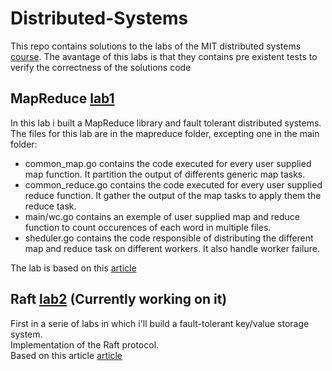 # Distributed-Systems
This repo contains solutions to the labs of the MIT distributed systems [course](https://pdos.csail.mit.edu/6.824/). The avantage of this labs is that they contains pre existent tests to verify the correctness of the solutions code
## MapReduce [lab1](https://pdos.csail.mit.edu/6.824/labs/lab-1.html)
In this lab i built a MapReduce library and fault tolerant distributed systems.
The files for this lab are in the mapreduce folder, excepting one in the main folder:
- common_map.go contains the code executed for every user supplied map function. It partition the output of differents generic map tasks.
- common_reduce.go contains the code executed for every user supplied reduce function. It gather the output of the map tasks to apply them the reduce task.
- main/wc.go contains an exemple of user supplied map and reduce function to count occurences of each word in multiple files.
- sheduler.go contains the code responsible of distributing the different map and reduce task on different workers. It also handle worker failure.

The lab is based on this [article](https://pdos.csail.mit.edu/6.824/papers/mapreduce.pdf)

## Raft [lab2](https://pdos.csail.mit.edu/6.824/labs/lab-raft.html) (Currently working on it)
First in a serie of labs in which i'll build a fault-tolerant key/value storage system.  
Implementation of the Raft protocol.  
Based on this article [article](https://pdos.csail.mit.edu/6.824/papers/raft-extended.pdf)
